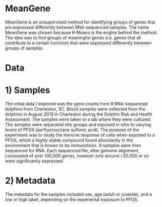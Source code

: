 # MeanGene
MeanGene is an unsupervised method for identifying groups of genes that are expressed differently between RNA-sequenced samples. The name MeanGene was chosen because K-Means is the engine behind the method. The idea was to find groups of meaningful genes (i.e. genes that all contribute to a certain function) that were expressed differently between groups of samples.

# Data
# 1) Samples
The initial data I explored was the gene counts from 9 RNA-sequenced dolphins from Charleston, SC.
Blood samples were collected from the dolphins in August 2013 in Charleston during the Dolphin Risk and Health Assessment.
The samples were taken to a lab where they were cultured. The samples were separated into groups and exposed in vitro to varying levels of PFOS (perfluorooctane sulfonic acid). The purpose of the experiment was to study the immune response of cells when exposed to a PFOS, which a highly stable compound found abundantly in the environment that is known to be immunotoxic. 9 samples were then sequenced for RNA. Each sequenced file, after genome alignment, consisisted of over 100,000 genes, however only around ~20,000 or so were significantly expressed.

# 2) Metadata
The metadata for the samples included sex, age (adult or juvenile), and a low or high label, depending on the experiental exposure to PFOS.


